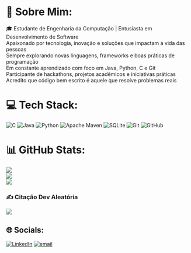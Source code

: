 # 🏹 Sobre Mim:
🎓 Estudante de Engenharia da Computação | Entusiasta em Desenvolvimento de Software<br>Apaixonado por tecnologia, inovação e soluções que impactam a vida das pessoas<br>Sempre explorando novas linguagens, frameworks e boas práticas de programação<br> Em constante aprendizado com foco em Java, Python, C e Git<br> Participante de hackathons, projetos acadêmicos e iniciativas práticas<br> Acredito que código bem escrito é aquele que resolve problemas reais 

# 💻 Tech Stack:
![C](https://img.shields.io/badge/c-%2300599C.svg?style=for-the-badge&logo=c&logoColor=white) ![Java](https://img.shields.io/badge/java-%23ED8B00.svg?style=for-the-badge&logo=openjdk&logoColor=white) ![Python](https://img.shields.io/badge/python-3670A0?style=for-the-badge&logo=python&logoColor=ffdd54) ![Apache Maven](https://img.shields.io/badge/Apache%20Maven-C71A36?style=for-the-badge&logo=Apache%20Maven&logoColor=white) ![SQLite](https://img.shields.io/badge/sqlite-%2307405e.svg?style=for-the-badge&logo=sqlite&logoColor=white) ![Git](https://img.shields.io/badge/git-%23F05033.svg?style=for-the-badge&logo=git&logoColor=white) ![GitHub](https://img.shields.io/badge/github-%23121011.svg?style=for-the-badge&logo=github&logoColor=white)
# 📊 GitHub Stats:
![](https://github-readme-stats.vercel.app/api?username=pehe1&theme=dark&hide_border=false&include_all_commits=true&count_private=false)<br/>
![](https://nirzak-streak-stats.vercel.app/?user=pehe1&theme=dark&hide_border=false)<br/>
![](https://github-readme-stats.vercel.app/api/top-langs/?username=pehe1&theme=dark&hide_border=false&include_all_commits=true&count_private=false&layout=compact)

### ✍️ Citação Dev Aleatória
![](https://quotes-github-readme.vercel.app/api?type=horizontal&theme=radical)

## 🌐 Socials:
[![LinkedIn](https://img.shields.io/badge/LinkedIn-%230077B5.svg?logo=linkedin&logoColor=white)](https://www.linkedin.com/in/pedrocavalcantebarrense/) [![email](https://img.shields.io/badge/Email-D14836?logo=gmail&logoColor=white)](mailto:opedroo@pm.me)
